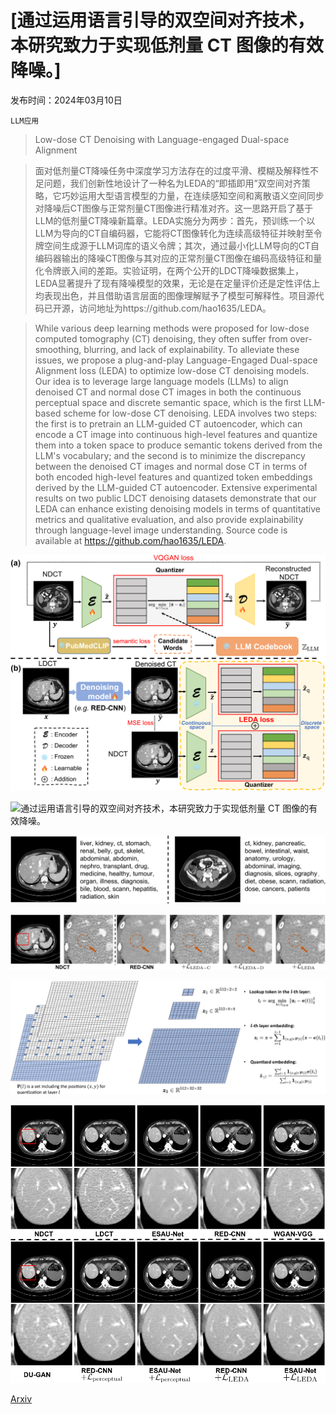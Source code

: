 # [通过运用语言引导的双空间对齐技术，本研究致力于实现低剂量 CT 图像的有效降噪。]

发布时间：2024年03月10日

`LLM应用`

> Low-dose CT Denoising with Language-engaged Dual-space Alignment

> 面对低剂量CT降噪任务中深度学习方法存在的过度平滑、模糊及解释性不足问题，我们创新性地设计了一种名为LEDA的“即插即用”双空间对齐策略，它巧妙运用大型语言模型的力量，在连续感知空间和离散语义空间同步对降噪后CT图像与正常剂量CT图像进行精准对齐。这一思路开启了基于LLM的低剂量CT降噪新篇章。LEDA实施分为两步：首先，预训练一个以LLM为导向的CT自编码器，它能将CT图像转化为连续高级特征并映射至令牌空间生成源于LLM词库的语义令牌；其次，通过最小化LLM导向的CT自编码器输出的降噪CT图像与其对应的正常剂量CT图像在编码高级特征和量化令牌嵌入间的差距。实验证明，在两个公开的LDCT降噪数据集上，LEDA显著提升了现有降噪模型的效果，无论是在定量评价还是定性评估上均表现出色，并且借助语言层面的图像理解赋予了模型可解释性。项目源代码已开源，访问地址为https://github.com/hao1635/LEDA。

> While various deep learning methods were proposed for low-dose computed tomography (CT) denoising, they often suffer from over-smoothing, blurring, and lack of explainability. To alleviate these issues, we propose a plug-and-play Language-Engaged Dual-space Alignment loss (LEDA) to optimize low-dose CT denoising models. Our idea is to leverage large language models (LLMs) to align denoised CT and normal dose CT images in both the continuous perceptual space and discrete semantic space, which is the first LLM-based scheme for low-dose CT denoising. LEDA involves two steps: the first is to pretrain an LLM-guided CT autoencoder, which can encode a CT image into continuous high-level features and quantize them into a token space to produce semantic tokens derived from the LLM's vocabulary; and the second is to minimize the discrepancy between the denoised CT images and normal dose CT in terms of both encoded high-level features and quantized token embeddings derived by the LLM-guided CT autoencoder. Extensive experimental results on two public LDCT denoising datasets demonstrate that our LEDA can enhance existing denoising models in terms of quantitative metrics and qualitative evaluation, and also provide explainability through language-level image understanding. Source code is available at https://github.com/hao1635/LEDA.

![通过运用语言引导的双空间对齐技术，本研究致力于实现低剂量 CT 图像的有效降噪。](../../../paper_images/2403.06128/x1.png)

![通过运用语言引导的双空间对齐技术，本研究致力于实现低剂量 CT 图像的有效降噪。](../../../paper_images/2403.06128/x2.png)

![通过运用语言引导的双空间对齐技术，本研究致力于实现低剂量 CT 图像的有效降噪。](../../../paper_images/2403.06128/x3.png)

![通过运用语言引导的双空间对齐技术，本研究致力于实现低剂量 CT 图像的有效降噪。](../../../paper_images/2403.06128/x4.png)

![通过运用语言引导的双空间对齐技术，本研究致力于实现低剂量 CT 图像的有效降噪。](../../../paper_images/2403.06128/x5.png)

![通过运用语言引导的双空间对齐技术，本研究致力于实现低剂量 CT 图像的有效降噪。](../../../paper_images/2403.06128/x6.png)

[Arxiv](https://arxiv.org/abs/2403.06128)